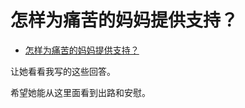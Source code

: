 # 怎样为痛苦的妈妈提供支持？

- [怎样为痛苦的妈妈提供支持？](https://www.zhihu.com/question/482442825/answer/2084198280)


让她看看我写的这些回答。

希望她能从这里面看到出路和安慰。